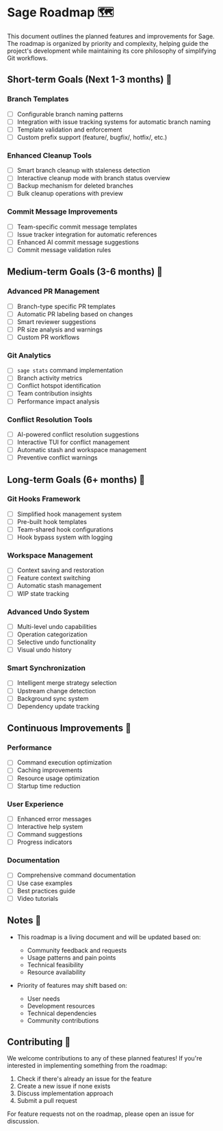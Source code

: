 # Sage Roadmap 🗺️

This document outlines the planned features and improvements for Sage. The roadmap is organized by priority and complexity, helping guide the project's development while maintaining its core philosophy of simplifying Git workflows.

## Short-term Goals (Next 1-3 months) 🎯

### Branch Templates
- [ ] Configurable branch naming patterns
- [ ] Integration with issue tracking systems for automatic branch naming
- [ ] Template validation and enforcement
- [ ] Custom prefix support (feature/, bugfix/, hotfix/, etc.)

### Enhanced Cleanup Tools
- [ ] Smart branch cleanup with staleness detection
- [ ] Interactive cleanup mode with branch status overview
- [ ] Backup mechanism for deleted branches
- [ ] Bulk cleanup operations with preview

### Commit Message Improvements
- [ ] Team-specific commit message templates
- [ ] Issue tracker integration for automatic references
- [ ] Enhanced AI commit message suggestions
- [ ] Commit message validation rules

## Medium-term Goals (3-6 months) 🌱

### Advanced PR Management
- [ ] Branch-type specific PR templates
- [ ] Automatic PR labeling based on changes
- [ ] Smart reviewer suggestions
- [ ] PR size analysis and warnings
- [ ] Custom PR workflows

### Git Analytics
- [ ] `sage stats` command implementation
- [ ] Branch activity metrics
- [ ] Conflict hotspot identification
- [ ] Team contribution insights
- [ ] Performance impact analysis

### Conflict Resolution Tools
- [ ] AI-powered conflict resolution suggestions
- [ ] Interactive TUI for conflict management
- [ ] Automatic stash and workspace management
- [ ] Preventive conflict warnings

## Long-term Goals (6+ months) 🚀

### Git Hooks Framework
- [ ] Simplified hook management system
- [ ] Pre-built hook templates
- [ ] Team-shared hook configurations
- [ ] Hook bypass system with logging

### Workspace Management
- [ ] Context saving and restoration
- [ ] Feature context switching
- [ ] Automatic stash management
- [ ] WIP state tracking

### Advanced Undo System
- [ ] Multi-level undo capabilities
- [ ] Operation categorization
- [ ] Selective undo functionality
- [ ] Visual undo history

### Smart Synchronization
- [ ] Intelligent merge strategy selection
- [ ] Upstream change detection
- [ ] Background sync system
- [ ] Dependency update tracking

## Continuous Improvements 🔄

### Performance
- [ ] Command execution optimization
- [ ] Caching improvements
- [ ] Resource usage optimization
- [ ] Startup time reduction

### User Experience
- [ ] Enhanced error messages
- [ ] Interactive help system
- [ ] Command suggestions
- [ ] Progress indicators

### Documentation
- [ ] Comprehensive command documentation
- [ ] Use case examples
- [ ] Best practices guide
- [ ] Video tutorials

## Notes 📝

- This roadmap is a living document and will be updated based on:
  - Community feedback and requests
  - Usage patterns and pain points
  - Technical feasibility
  - Resource availability

- Priority of features may shift based on:
  - User needs
  - Development resources
  - Technical dependencies
  - Community contributions

## Contributing 🤝

We welcome contributions to any of these planned features! If you're interested in implementing something from the roadmap:

1. Check if there's already an issue for the feature
2. Create a new issue if none exists
3. Discuss implementation approach
4. Submit a pull request

For feature requests not on the roadmap, please open an issue for discussion.
